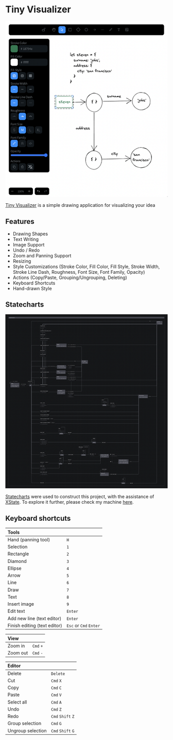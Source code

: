 # Tiny Visualizer

![tiny-visualizer](/public/showcase.png)

[Tiny Visualizer](https://tiny-visualizer.vercel.app) is a simple drawing application for visualizing your idea

## Features

- Drawing Shapes
- Text Writing
- Image Support
- Undo / Redo
- Zoom and Panning Support
- Resizing
- Style Customizations (Stroke Color, Fill Color, Fill Style, Stroke Width, Stroke Line Dash, Roughness, Font Size, Font Family, Opacity)
- Actions (Copy/Paste, Grouping/Ungrouping, Deleting)
- Keyboard Shortcuts
- Hand-drawn Style

## Statecharts

![visualizer-statecharts](/public/statecharts.png)

[Statecharts](https://statecharts.dev) were used to construct this project, with the assistance of [XState](https://github.com/statelyai/xstate). To explore it further, please check my machine [here](https://stately.ai/registry/editor/afb8adff-2851-44ab-9121-2dd0760a4c93?machineId=eef9ede6-514f-4f0d-9597-5a792558f3e0&mode=design).

## Keyboard shortcuts

| Tools                        |                        |
| :--------------------------- | :--------------------- |
| Hand (panning tool)          | `H`                    |
| Selection                    | `1`                    |
| Rectangle                    | `2`                    |
| Diamond                      | `3`                    |
| Ellipse                      | `4`                    |
| Arrow                        | `5`                    |
| Line                         | `6`                    |
| Draw                         | `7`                    |
| Text                         | `8`                    |
| Insert image                 | `9`                    |
| Edit text                    | `Enter`                |
| Add new line (text editor)   | `Enter`                |
| Finish editing (text editor) | `Esc` or `Cmd` `Enter` |

| View     |           |
| :------- | :-------- |
| Zoom in  | `Cmd` `+` |
| Zoom out | `Cmd` `-` |

| Editor            |                   |
| :---------------- | :---------------- |
| Delete            | `Delete`          |
| Cut               | `Cmd` `X`         |
| Copy              | `Cmd` `C`         |
| Paste             | `Cmd` `V`         |
| Select all        | `Cmd` `A`         |
| Undo              | `Cmd` `Z`         |
| Redo              | `Cmd` `Shift` `Z` |
| Group selection   | `Cmd` `G`         |
| Ungroup selection | `Cmd` `Shift` `G` |
